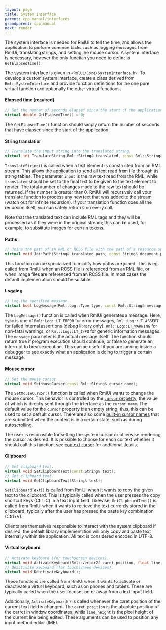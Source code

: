 ```yaml
---
layout: page
title: System interface
parent: cpp_manual/interfaces
grandparent: cpp_manual
next: render
---
```


The system interface is needed for RmlUi to tell the time, and allows the application to perform common tasks such as logging messages from RmlUi, translating strings, and setting the mouse cursor. A system interface is necessary, however the only function you need to define is `GetElapsedTime()`.

The system interface is given in `<RmlUi/Core/SystemInterface.h>`. To develop a custom system interface, create a class derived from `Rml::SystemInterface` and provide function definitions for the one pure virtual function and optionally the other virtual functions.

#### Elapsed time (required)

```cpp
// Get the number of seconds elapsed since the start of the application.
virtual double GetElapsedTime() = 0;
```
The `GetElapsedTime()` function should simply return the number of seconds that have elapsed since the start of the application.

#### String translation

```cpp
// Translate the input string into the translated string.
virtual int TranslateString(Rml::String& translated, const Rml::String& input);
```
`TranslateString()` is called when a text element is constructed from an RML stream. This allows the application to send all text read from file through its string tables. The parameter `input` is the raw text read from the RML, while `translated` should be set to the final text to be given to the text element to render. The total number of changes made to the raw text should be returned. If the number is greater than 0, RmlUi will recursively call your translate function to process any new text that was added to the stream (watch out for infinite recursion). If your translation function does all the recursion itself, you can safely return 0 on every call.

Note that the translated text can include RML tags and they will be processed as if they were in the original stream; this can be used, for example, to substitute images for certain tokens.

#### Paths

```cpp
// Joins the path of an RML or RCSS file with the path of a resource specified within the file.
virtual void JoinPath(String& translated_path, const String& document_path, const String& path);
```
This function can be specialized to modify how paths are joined. This is eg. called from RmlUi when an RCSS file is referenced from an RML file, or when image files are referenced from an RCSS file. In most cases the default implementation should be suitable.

#### Logging

```cpp
// Log the specified message.
virtual bool LogMessage(Rml::Log::Type type, const Rml::String& message);
```
The `LogMessage()` function is called when RmlUi generates a message. Here, `type` is one of `Rml::Log::LT_ERROR` for error messages, `Rml::Log::LT_ASSERT` for failed internal assertions (debug library only), `Rml::Log::LT_WARNING` for non-fatal warnings, or `Rml::Log::LT_INFO` for generic information messages. The `message` parameter is the actual message itself. The function should return true if program execution should continue, or false to generate an interrupt to break execution. This can be useful if you are running inside a debugger to see exactly what an application is doing to trigger a certain message.

#### Mouse cursor

```cpp
// Set the mouse cursor.
virtual void SetMouseCursor(const Rml::String& cursor_name);
```
The `SetMouseCursor()` function is called when RmlUi wants to change the mouse cursor. This behavior is controlled by the [`cursor` property](../../rcss/user_interface.html#cursor), the value of which is directly sent through the interface as the `cursor_name`. The default value for the `cursor` property is an empty string, thus, this can be used to set a default cursor. There are also some [built-in cursor names](../contexts.html#builtin-cursors) that are submitted when the context is in a certain state, such as during autoscrolling.

The user is responsible for setting the system cursor or otherwise rendering the cursor as desired. It is possible to choose for each context whether it should call this function, see [context cursor](../contexts.html#mouse-cursor) for additional details.

#### Clipboard

```cpp
// Set clipboard text.
virtual void SetClipboardText(const String& text);
// Get clipboard text.
virtual void GetClipboardText(String& text);
```
`SetClipboardText()` is called from RmlUi when it wants to copy the given text to the clipboard. This is typically called when the user presses the copy shortcut keys (Ctrl+C) in a text input field. Likewise, `GetClipboardText()` is called from RmlUi when it wants to retrieve the text currently stored in the clipboard, typically after the user has pressed the paste key combination (Ctrl+V).

Clients are themselves responsible to interact with the system clipboard if desired, the default library implementation will only copy and paste text internally within the application. All text is considered encoded in UTF-8.


#### Virtual keyboard

```cpp
// Activate keyboard (for touchscreen devices).
virtual void ActivateKeyboard(Rml::Vector2f caret_position, float line_height);
// Deactivate keyboard (for touchscreen devices).
virtual void DeactivateKeyboard();
```
These functions are called from RmlUi when it wants to activate or deactivate a virtual keyboard, such as on phones and tablets. These are typically called when the user focuses on or away from a text input field.

Additionally, `ActivateKeyboard()` is called whenever the caret position of the current text field is changed. The `caret_position` is the absolute position of the carret in window coordinates, while `line_height` is the pixel height of the current line being edited. These arguments can be used to position any input method editor (IME).
